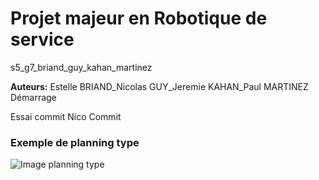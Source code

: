 # Projet majeur en Robotique de service
s5_g7_briand_guy_kahan_martinez

**Auteurs:** Estelle BRIAND_Nicolas GUY_Jeremie KAHAN_Paul MARTINEZ
Démarrage

Essai commit Nico
Commit


### Exemple de planning type
![Image planning type](https://gitlab.com/20-21_5ETI_PRJ/Sujet_5__Simulated_robotic_scenario/s5_g7_briand_guy_kahan_martinez/-/blob/master/autre/Planning-Example.jpg)